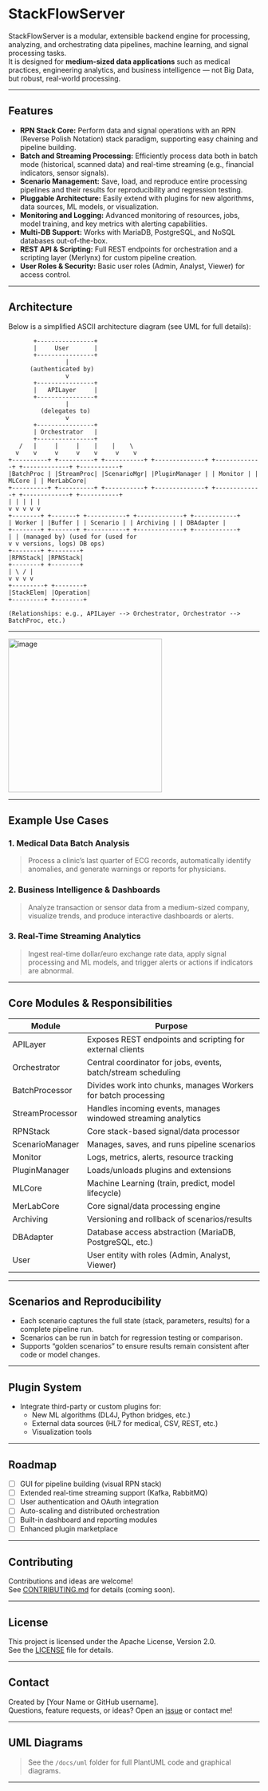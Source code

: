 # StackFlowServer

StackFlowServer is a modular, extensible backend engine for processing, analyzing, and orchestrating data pipelines, machine learning, and signal processing tasks.  
It is designed for **medium-sized data applications** such as medical practices, engineering analytics, and business intelligence — not Big Data, but robust, real-world processing.

---

## Features

- **RPN Stack Core:** Perform data and signal operations with an RPN (Reverse Polish Notation) stack paradigm, supporting easy chaining and pipeline building.
- **Batch and Streaming Processing:** Efficiently process data both in batch mode (historical, scanned data) and real-time streaming (e.g., financial indicators, sensor signals).
- **Scenario Management:** Save, load, and reproduce entire processing pipelines and their results for reproducibility and regression testing.
- **Pluggable Architecture:** Easily extend with plugins for new algorithms, data sources, ML models, or visualization.
- **Monitoring and Logging:** Advanced monitoring of resources, jobs, model training, and key metrics with alerting capabilities.
- **Multi-DB Support:** Works with MariaDB, PostgreSQL, and NoSQL databases out-of-the-box.
- **REST API & Scripting:** Full REST endpoints for orchestration and a scripting layer (Merlynx) for custom pipeline creation.
- **User Roles & Security:** Basic user roles (Admin, Analyst, Viewer) for access control.

---

## Architecture

Below is a simplified ASCII architecture diagram (see UML for full details):

```plaintext
       +----------------+
       |     User       |
       +----------------+
                |
      (authenticated by)
                v
       +----------------+
       |   APILayer     |
       +----------------+
                |
         (delegates to)
                v
       +----------------+
       | Orchestrator   |
       +----------------+
   /   |     |     |    |    |    \
  v    v     v     v    v     v    v
+----------+ +----------+ +-----------+ +--------------+ +-------------+ +-------------+ +-----------+
|BatchProc | |StreamProc| |ScenarioMgr| |PluginManager | | Monitor | | MLCore | | MerLabCore|
+----------+ +----------+ +-----------+ +--------------+ +-------------+ +-------------+ +-----------+
| | | | |
v v v v v
+--------+ +-------+ +-----------+ +-------------+ +------------+
| Worker | |Buffer | | Scenario | | Archiving | | DBAdapter |
+--------+ +-------+ +-----------+ +-------------+ +------------+
| | (managed by) (used for (used for
v v versions, logs) DB ops)
+--------+ +--------+
|RPNStack| |RPNStack|
+--------+ +--------+
| \ / |
v v v v
+---------+ +--------+
|StackElem| |Operation|
+---------+ +--------+

(Relationships: e.g., APILayer --> Orchestrator, Orchestrator --> BatchProc, etc.)
```

---
<img width="308" alt="image" src="https://github.com/user-attachments/assets/2e2dae18-070c-4ca9-bbe9-4667aeeaff04" />

---
## Example Use Cases

### 1. **Medical Data Batch Analysis**
> Process a clinic’s last quarter of ECG records, automatically identify anomalies, and generate warnings or reports for physicians.

### 2. **Business Intelligence & Dashboards**
> Analyze transaction or sensor data from a medium-sized company, visualize trends, and produce interactive dashboards or alerts.

### 3. **Real-Time Streaming Analytics**
> Ingest real-time dollar/euro exchange rate data, apply signal processing and ML models, and trigger alerts or actions if indicators are abnormal.

---

## Core Modules & Responsibilities

| Module         | Purpose                                                               |
|----------------|-----------------------------------------------------------------------|
| APILayer       | Exposes REST endpoints and scripting for external clients             |
| Orchestrator   | Central coordinator for jobs, events, batch/stream scheduling         |
| BatchProcessor | Divides work into chunks, manages Workers for batch processing        |
| StreamProcessor| Handles incoming events, manages windowed streaming analytics         |
| RPNStack       | Core stack-based signal/data processor                                |
| ScenarioManager| Manages, saves, and runs pipeline scenarios                           |
| Monitor        | Logs, metrics, alerts, resource tracking                              |
| PluginManager  | Loads/unloads plugins and extensions                                  |
| MLCore         | Machine Learning (train, predict, model lifecycle)                    |
| MerLabCore     | Core signal/data processing engine                                    |
| Archiving      | Versioning and rollback of scenarios/results                          |
| DBAdapter      | Database access abstraction (MariaDB, PostgreSQL, etc.)               |
| User           | User entity with roles (Admin, Analyst, Viewer)                       |

---

## Scenarios and Reproducibility

- Each scenario captures the full state (stack, parameters, results) for a complete pipeline run.
- Scenarios can be run in batch for regression testing or comparison.
- Supports “golden scenarios” to ensure results remain consistent after code or model changes.

---

## Plugin System

- Integrate third-party or custom plugins for:
    - New ML algorithms (DL4J, Python bridges, etc.)
    - External data sources (HL7 for medical, CSV, REST, etc.)
    - Visualization tools

---

## Roadmap

- [ ] GUI for pipeline building (visual RPN stack)
- [ ] Extended real-time streaming support (Kafka, RabbitMQ)
- [ ] User authentication and OAuth integration
- [ ] Auto-scaling and distributed orchestration
- [ ] Built-in dashboard and reporting modules
- [ ] Enhanced plugin marketplace

---

## Contributing

Contributions and ideas are welcome!  
See [CONTRIBUTING.md](CONTRIBUTING.md) for details (coming soon).

---

## License

This project is licensed under the Apache License, Version 2.0.  
See the [LICENSE](LICENSE) file for details.

---

## Contact

Created by [Your Name or GitHub username].  
Questions, feature requests, or ideas? Open an [issue](https://github.com/YOUR-USERNAME/StackFlowServer/issues) or contact me!

---

## UML Diagrams

> See the `/docs/uml` folder for full PlantUML code and graphical diagrams.

---


